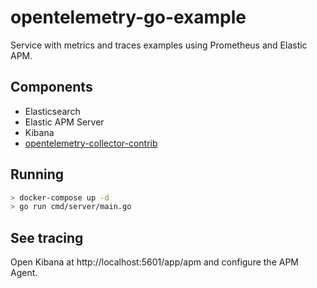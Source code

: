# opentelemetry-go-example

Service with metrics and traces examples using Prometheus and Elastic APM.

## Components

- Elasticsearch
- Elastic APM Server
- Kibana
- [opentelemetry-collector-contrib](https://github.com/open-telemetry/opentelemetry-collector-contrib)

## Running

```sh
> docker-compose up -d
> go run cmd/server/main.go
```

## See tracing

Open Kibana at http://localhost:5601/app/apm and configure the APM Agent.

